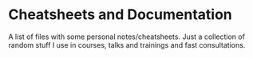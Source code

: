 # Cheatsheets and Documentation

A list of files with some personal notes/cheatsheets. Just a collection of random stuff I use in courses, talks and trainings and fast consultations.
